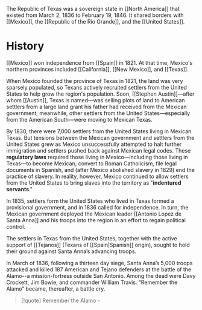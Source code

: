 The Republic of Texas was a sovereign state in [[North America]] that existed from March 2, 1836 to February 19, 1846. It shared borders with [[Mexico]], the [[Republic of the Rio Grande]], and the [[United States]].
# History
[[Mexico]] won independence from [[Spain]] in 1821. At that time, Mexico's northern provinces included [[California]], [[New Mexico]], and [[Texas]].

When Mexico founded the province of Texas in 1821, the land was very sparsely populated, so Texans actively recruited settlers from the United States to help grow the region's population. Soon, [[Stephen Austin]]—after whom [[Austin]], Texas is named—was selling plots of land to American settlers from a large land grant his father had received from the Mexican government; meanwhile, other settlers from the United States—especially from the American South—were moving to Mexican Texas.

By 1830, there were 7,000 settlers from the United States living in Mexican Texas. But tensions between the Mexican government and settlers from the United States grew as Mexico unsuccessfully attempted to halt further immigration and settlers pushed back against Mexican legal codes. These **regulatory laws** required those living in Mexico—including those living in Texas—to become Mexican, convert to Roman Catholicism, file legal documents in Spanish, and (after Mexico abolished slavery in 1829) end the practice of slavery. In reality, however, Mexico continued to allow settlers from the United States to bring slaves into the territory as "**indentured servants**."

In 1835, settlers form the United States who lived in Texas formed a provisional government, and in 1836 called for independence. In turn, the Mexican government deployed the Mexican leader [[Antonio Lopez de Santa Anna]] and his troops into the region in an effort to regain political control.

The settlers in Texas from the United States, together with the active support of [[Tejanos]] (Texans of [[Spain|Spanish]] origin), sought to hold their ground against Santa Anna’s advancing troops.

In March of 1836, following a thirteen day siege, Santa Anna’s 5,000 troops attacked and killed 187 American and Tejano defenders at the battle of the Alamo--a mission-fortress outside San Antonio. Among the dead were Davy Crockett, Jim Bowie, and commander William Travis. “Remember the Alamo” became, thereafter, a battle cry.
>[!quote]
>Remember the Alamo
>*-*